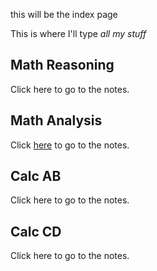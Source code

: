 this will be the index page

This is where I'll type *all my stuff*

## Math Reasoning
Click here to go to the notes.

## Math Analysis
Click [here](https://turksmathstuff.github.io/mathanalysis.html) to go to the notes.

## Calc AB
Click here to go to the notes.

## Calc CD
Click here to go to the notes.
